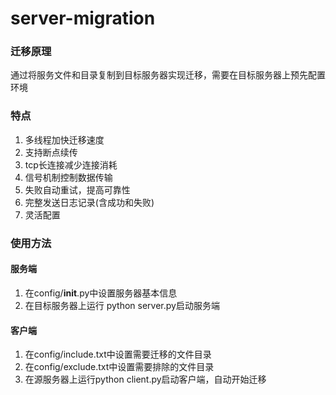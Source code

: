 # server-migration

### 迁移原理
通过将服务文件和目录复制到目标服务器实现迁移，需要在目标服务器上预先配置环境

### 特点
1. 多线程加快迁移速度
2. 支持断点续传
3. tcp长连接减少连接消耗
4. 信号机制控制数据传输
5. 失败自动重试，提高可靠性
6. 完整发送日志记录(含成功和失败)
7. 灵活配置

### 使用方法
#### 服务端
1. 在config/__init__.py中设置服务器基本信息
2. 在目标服务器上运行 python server.py启动服务端

#### 客户端
1. 在config/include.txt中设置需要迁移的文件目录
2. 在config/exclude.txt中设置需要排除的文件目录
3. 在源服务器上运行python client.py启动客户端，自动开始迁移

